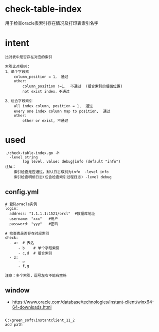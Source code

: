 # check-table-index
用于检查oracle表索引存在情况及打印表索引名字

# intent
```
比对表中是否存在对应的索引

索引比对规则：
1、单个字段索
	column_position = 1， 通过
	other:
    	column_position !=1,  不通过  (组合索引的后面位置)
		not exist index，不通过

2、组合字段索引
    all index column, position = 1,  通过
    every one index column map to position,  通过
	other:
		other or exist, 不通过
```


# used
```
./check-table-index.go -h          
  -level string
        log level, value: debug|info (default "info")
注解：
    索引检查是否通过，默认日志级别为info  -level info
    索引检查明细日志(包含检查索引过程日志) -level debug
```

## config.yml
```
# 登陆oracle实例
login:
  address: "1.1.1.1:1521/orcl"  #数据库地址
  username: "xxx"   #用户
  password: "yyy"   #密码

# 检查表是否存在对应索引
check:
  - a:  # 表名
      - b    # 单个字段索引
      - c,d  # 组合索引
  - z:
      - e
      - f,g

注意：多个索引，逗号左右不能有空格
```


## window
- https://www.oracle.com/database/technologies/instant-client/winx64-64-downloads.html
```

C:\green_soft\instantclient_11_2
add path
```